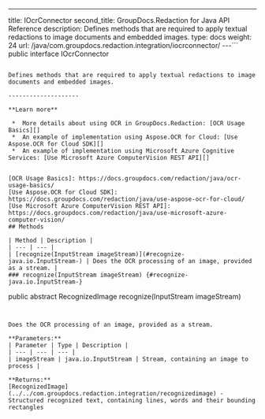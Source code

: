 ---
title: IOcrConnector
second_title: GroupDocs.Redaction for Java API Reference
description: Defines methods that are required to apply textual redactions to image documents and embedded images.
type: docs
weight: 24
url: /java/com.groupdocs.redaction.integration/iocrconnector/
---```
public interface IOcrConnector
```

Defines methods that are required to apply textual redactions to image documents and embedded images.

--------------------

**Learn more**

 *  More details about using OCR in GroupDocs.Redaction: [OCR Usage Basics][]
 *  An example of implementation using Aspose.OCR for Cloud: [Use Aspose.OCR for Cloud SDK][]
 *  An example of implementation using Microsoft Azure Cognitive Services: [Use Microsoft Azure ComputerVision REST API][]


[OCR Usage Basics]: https://docs.groupdocs.com/redaction/java/ocr-usage-basics/
[Use Aspose.OCR for Cloud SDK]: https://docs.groupdocs.com/redaction/java/use-aspose-ocr-for-cloud/
[Use Microsoft Azure ComputerVision REST API]: https://docs.groupdocs.com/redaction/java/use-microsoft-azure-computer-vision/
## Methods

| Method | Description |
| --- | --- |
| [recognize(InputStream imageStream)](#recognize-java.io.InputStream-) | Does the OCR processing of an image, provided as a stream. |
### recognize(InputStream imageStream) {#recognize-java.io.InputStream-}
```
public abstract RecognizedImage recognize(InputStream imageStream)
```


Does the OCR processing of an image, provided as a stream.

**Parameters:**
| Parameter | Type | Description |
| --- | --- | --- |
| imageStream | java.io.InputStream | Stream, containing an image to process |

**Returns:**
[RecognizedImage](../../com.groupdocs.redaction.integration/recognizedimage) - Structured recognized text, containing lines, words and their bounding rectangles
